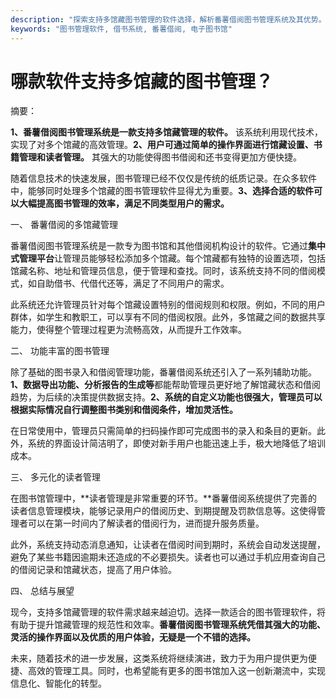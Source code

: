 ```yaml
---
description: "探索支持多馆藏图书管理的软件选择，解析番薯借阅图书管理系统及其优势。"
keywords: "图书管理软件, 借书系统, 番薯借阅, 电子图书馆"
---
```

# 哪款软件支持多馆藏的图书管理？

摘要：

**1、番薯借阅图书管理系统是一款支持多馆藏管理的软件。** 该系统利用现代技术，实现了对多个馆藏的高效管理。**2、用户可通过简单的操作界面进行馆藏设置、书籍管理和读者管理。** 其强大的功能使得图书借阅和还书变得更加方便快捷。

随着信息技术的快速发展，图书管理已经不仅仅是传统的纸质记录。在众多软件中，能够同时处理多个馆藏的图书管理软件显得尤为重要。**3、选择合适的软件可以大幅提高图书管理的效率，满足不同类型用户的需求。**

一、 番薯借阅的多馆藏管理

番薯借阅图书管理系统是一款专为图书馆和其他借阅机构设计的软件。它通过**集中式管理平台**让管理员能够轻松添加多个馆藏。每个馆藏都有独特的设置选项，包括馆藏名称、地址和管理员信息，便于管理和查找。同时，该系统支持不同的借阅模式，如自助借书、代借代还等，满足了不同用户的需求。

此系统还允许管理员针对每个馆藏设置特别的借阅规则和权限。例如，不同的用户群体，如学生和教职工，可以享有不同的借阅权限。此外，多馆藏之间的数据共享能力，使得整个管理过程更为流畅高效，从而提升工作效率。

二、 功能丰富的图书管理

除了基础的图书录入和借阅管理功能，番薯借阅系统还引入了一系列辅助功能。**1、数据导出功能、分析报告的生成等**都能帮助管理员更好地了解馆藏状态和借阅趋势，为后续的决策提供数据支持。**2、系统的自定义功能也很强大，管理员可以根据实际情况自行调整图书类别和借阅条件，增加灵活性。**

在日常使用中，管理员只需简单的扫码操作即可完成图书的录入和条目的更新。此外，系统的界面设计简洁明了，即使对新手用户也能迅速上手，极大地降低了培训成本。

三、 多元化的读者管理

在图书馆管理中，**读者管理是非常重要的环节。**番薯借阅系统提供了完善的读者信息管理模块，能够记录用户的借阅历史、到期提醒及罚款信息等。这使得管理者可以在第一时间内了解读者的借阅行为，进而提升服务质量。

此外，系统支持动态消息通知，让读者在借阅时间到期时，系统会自动发送提醒，避免了某些书籍因逾期未还造成的不必要损失。读者也可以通过手机应用查询自己的借阅记录和馆藏状态，提高了用户体验。

四、 总结与展望

现今，支持多馆藏管理的软件需求越来越迫切。选择一款适合的图书管理软件，将有助于提升馆藏管理的规范性和效率。**番薯借阅图书管理系统凭借其强大的功能、灵活的操作界面以及优质的用户体验，无疑是一个不错的选择。**

未来，随着技术的进一步发展，这类系统将继续演进，致力于为用户提供更为便捷、高效的管理工具。同时，也希望能有更多的图书馆加入这一创新潮流中，实现信息化、智能化的转型。
